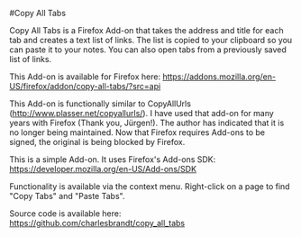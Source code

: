 #Copy All Tabs

Copy All Tabs is a Firefox Add-on that takes the address and title for each tab and creates a text list of links. The list is copied to your clipboard so you can paste it to your notes. You can also open tabs from a previously saved list of links.

This Add-on is available for Firefox here:
https://addons.mozilla.org/en-US/firefox/addon/copy-all-tabs/?src=api

This Add-on is functionally similar to CopyAllUrls (http://www.plasser.net/copyallurls/). I have used that add-on for many years with Firefox (Thank you, Jürgen!). The author has indicated that it is no longer being maintained. Now that Firefox requires Add-ons to be signed, the original is being blocked by Firefox.

This is a simple Add-on. It uses Firefox's Add-ons SDK:
https://developer.mozilla.org/en-US/Add-ons/SDK

Functionality is available via the context menu. Right-click on a page to find "Copy Tabs" and "Paste Tabs". 

Source code is available here:
https://github.com/charlesbrandt/copy_all_tabs


